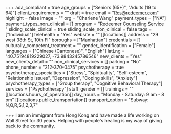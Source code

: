 +++
ada_compliant = true
age_groups = ["Seniors (65+)", "Adults (19 to 64)"]
client_requirements = ""
draft = true
email = "Rcs@redeemer.com"
highlight = false
image = ""
org = "Charlene Wang"
payment_types = ["NA"]
payment_types_non_clinical = []
program = "Redeemer Counseling Service "
sliding_scale_clinical = true
sliding_scale_non_clinical = false
tags = ["Individual"]
telehealth = "Yes"
website = ""
[[locations]]
address = "29 west 38th St, 10th Fl"
boroughs = ["Manhattan"]
credentials = []
culturally_competent_treatment = ""
gender_identification = ["Female"]
languages = ["Chinese (Cantonese)", "English"]
latLng = "40.75194819229027, -73.9843245786546"
new_clients = "Yes"
new_clients_detail = ""
non_clinical_services = []
parking = "No"
phone_number = "212-370-0475"
psychotherapy = true
psychotherapy_specialties = ["Stress", "Spirituality", "Self-esteem", "Relationship issues", "Depression", "Coping skills", "Anxiety"]
psychotherapy_types = ["Group therapy", "Cognitive Behavioral Therapy"]
services = ["Psychotherapy"]
staff_gender = []
trainings = ""
[[locations.hours_of_operation]]
day_hours = "Monday - Saturday: 9 am - 8 pm"
[[locations.public_transportation]]
transport_option = "Subway: N,Q,R,S,1,2,3,7"

+++
I am an immigrant from Hong Kong and have made a life working on Wall Street for 30 years. Helping with people's healing is my way of giving back to the community.